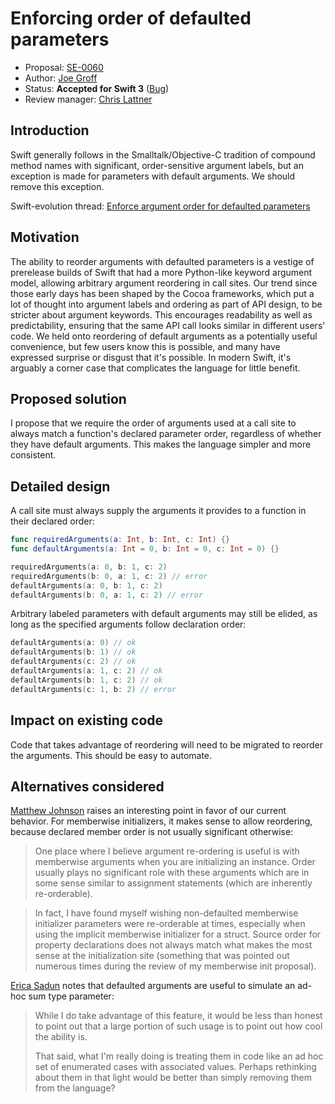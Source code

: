 # Enforcing order of defaulted parameters

* Proposal: [SE-0060](0060-defaulted-parameter-order.md)
* Author: [Joe Groff](https://github.com/jckarter)
* Status: **Accepted for Swift 3** ([Bug](https://bugs.swift.org/browse/SR-1489))
* Review manager: [Chris Lattner](http://github.com/lattner)

## Introduction

Swift generally follows in the Smalltalk/Objective-C tradition of compound
method names with significant, order-sensitive argument labels, but an
exception is made for parameters with default arguments. We should remove
this exception.

Swift-evolution thread: [Enforce argument order for defaulted parameters](https://lists.swift.org/pipermail/swift-evolution/Week-of-Mon-20160328/013789.html)

## Motivation

The ability to reorder arguments with defaulted parameters is a vestige
of prerelease builds of Swift that had a more Python-like keyword
argument model, allowing arbitrary argument reordering in call sites.
Our trend since those early days has been shaped by the Cocoa
frameworks, which put a lot of thought into argument
labels and ordering as part of API design, to be stricter about argument
keywords. This encourages readability as well as predictability, ensuring
that the same API call looks similar in different users' code. We held onto
reordering of default arguments as a potentially useful convenience, but few
users know this is possible, and many have expressed surprise or disgust 
that it's possible. In modern Swift, it's arguably a corner case that
complicates the language for little benefit.

## Proposed solution

I propose that we require the order of arguments used at a call site to
always match a function's declared parameter order, regardless of whether
they have default arguments. This makes the language simpler and more
consistent.

## Detailed design

A call site must always supply the arguments it provides to a function in their
declared order:

```swift
func requiredArguments(a: Int, b: Int, c: Int) {}
func defaultArguments(a: Int = 0, b: Int = 0, c: Int = 0) {}

requiredArguments(a: 0, b: 1, c: 2)
requiredArguments(b: 0, a: 1, c: 2) // error
defaultArguments(a: 0, b: 1, c: 2)
defaultArguments(b: 0, a: 1, c: 2) // error
```

Arbitrary labeled parameters with default arguments may still be elided, as
long as the specified arguments follow declaration order:

```swift
defaultArguments(a: 0) // ok
defaultArguments(b: 1) // ok
defaultArguments(c: 2) // ok
defaultArguments(a: 1, c: 2) // ok
defaultArguments(b: 1, c: 2) // ok
defaultArguments(c: 1, b: 2) // error
```

## Impact on existing code

Code that takes advantage of reordering will need to be migrated to reorder
the arguments. This should be easy to automate.

## Alternatives considered

[Matthew Johnson](https://lists.swift.org/pipermail/swift-evolution/Week-of-Mon-20160328/013802.html)
raises an interesting point in favor of our current behavior. For memberwise
initializers, it makes sense to allow reordering, because declared member order
is not usually significant otherwise:

> One place where I believe argument re-ordering is useful is with memberwise arguments when you are initializing an instance.  Order usually plays no significant role with these arguments which are in some sense similar to assignment statements (which are inherently re-orderable).  

> In fact, I have found myself wishing non-defaulted memberwise initializer parameters were re-orderable at times, especially when using the implicit memberwise initializer for a struct.  Source order for property declarations does not always match what makes the most sense at the initialization site (something that was pointed out numerous times during the review of my memberwise init proposal).

[Erica Sadun](https://lists.swift.org/pipermail/swift-evolution/Week-of-Mon-20160328/013791.html)
notes that defaulted arguments are useful to simulate an ad-hoc sum type
parameter:

> While I do take advantage of this feature, it would be less than honest to point out that a large portion of such
> usage is to point out how cool the ability is.
> 
> That said, what I'm really doing is treating them in code like an ad hoc set of enumerated cases with associated
> values. Perhaps rethinking about them in that light would be better than simply removing them from the
> language?
